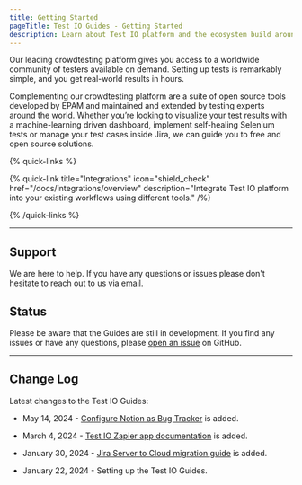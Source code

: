 ```yaml
---
title: Getting Started
pageTitle: Test IO Guides - Getting Started
description: Learn about Test IO platform and the ecosystem build around it.
---
```


Our leading crowdtesting platform gives you access to a worldwide community of testers available on demand. Setting up tests is remarkably simple, and you get real-world results in hours.

Complementing our crowdtesting platform are a suite of open source tools developed by EPAM and maintained and extended by testing experts around the world. Whether you’re looking to visualize your test results with a machine-learning driven dashboard, implement self-healing Selenium tests or manage your test cases inside Jira, we can guide you to free and open source solutions.

{% quick-links %}

{% quick-link title="Integrations" icon="shield_check" href="/docs/integrations/overview" description="Integrate Test IO platform into your existing workflows using different tools." /%}

{% /quick-links %}

---

## Support

We are here to help. If you have any questions or issues please don't hesitate to reach out to us via [email](mailto:support@test.io).

## Status

Please be aware that the Guides are still in development. If you find any issues or have any questions, please [open an issue](https://github.com/test-IO/testio-guides/issues/new/choose) on GitHub.

---

## Change Log

Latest changes to the Test IO Guides:

- May 14, 2024 - [Configure Notion as Bug Tracker](/docs/integrations/notion) is added.

- March 4, 2024 - [Test IO Zapier app documentation](/docs/zapier/getting_started) is added.

- January 30, 2024 - [Jira Server to Cloud migration guide](/docs/jira_plugins/migration_to_cloud) is added.

- January 22, 2024 - Setting up the Test IO Guides.
